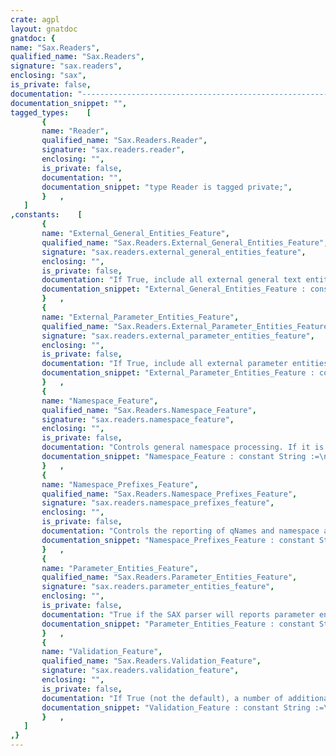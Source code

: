 ```yaml
---
crate: agpl
layout: gnatdoc
gnatdoc: {
name: "Sax.Readers",
qualified_name: "Sax.Readers",
signature: "sax.readers",
enclosing: "sax",
is_private: false,
documentation: "---------------------------------------------------------------------\n                XML/Ada - An XML suite for Ada95                   --\n                                                                   --\n                       Copyright (C) 2001-2002                     --\n                            ACT-Europe                             --\n                                                                   --\n This library is free software; you can redistribute it and/or     --\n modify it under the terms of the GNU General Public               --\n License as published by the Free Software Foundation; either      --\n version 2 of the License, or (at your option) any later version.  --\n                                                                   --\n This library is distributed in the hope that it will be useful,   --\n but WITHOUT ANY WARRANTY; without even the implied warranty of    --\n MERCHANTABILITY or FITNESS FOR A PARTICULAR PURPOSE.  See the GNU --\n General Public License for more details.                          --\n                                                                   --\n You should have received a copy of the GNU General Public         --\n License along with this library; if not, write to the             --\n Free Software Foundation, Inc., 59 Temple Place - Suite 330,      --\n Boston, MA 02111-1307, USA.                                       --\n                                                                   --\n As a special exception, if other files instantiate generics from  --\n this unit, or you link this unit with other files to produce an   --\n executable, this  unit  does not  by itself cause  the resulting  --\n executable to be covered by the GNU General Public License. This  --\n exception does not however invalidate any other reasons why the   --\n executable file  might be covered by the  GNU Public License.     --\n---------------------------------------------------------------------",
documentation_snippet: "",
tagged_types:    [
       {
       name: "Reader",
       qualified_name: "Sax.Readers.Reader",
       signature: "sax.readers.reader",
       enclosing: "",
       is_private: false,
       documentation: "",
       documentation_snippet: "type Reader is tagged private;",
       }   ,
   ]
,constants:    [
       {
       name: "External_General_Entities_Feature",
       qualified_name: "Sax.Readers.External_General_Entities_Feature",
       signature: "sax.readers.external_general_entities_feature",
       enclosing: "",
       is_private: false,
       documentation: "If True, include all external general text entities.\nIf False, these are not included, and will be reported with\nContent_Handlers.Skipped_Entity.\n\nDefault is True",
       documentation_snippet: "External_General_Entities_Feature : constant String :=\n  \"http://xml.org/sax/features/external-general-entities\";",
       }   ,
       {
       name: "External_Parameter_Entities_Feature",
       qualified_name: "Sax.Readers.External_Parameter_Entities_Feature",
       signature: "sax.readers.external_parameter_entities_feature",
       enclosing: "",
       is_private: false,
       documentation: "If True, include all external parameter entities, including the\nexternal DTD subset. Parameter entities are the ones defined in DTDs\nand whose name starts with '%'",
       documentation_snippet: "External_Parameter_Entities_Feature : constant String :=\n  \"http://xml.org/sax/features/external-parameter-entities\";",
       }   ,
       {
       name: "Namespace_Feature",
       qualified_name: "Sax.Readers.Namespace_Feature",
       signature: "sax.readers.namespace_feature",
       enclosing: "",
       is_private: false,
       documentation: "Controls general namespace processing. If it is true (the default),\nnamespace URIs will be used in events.\nIn fact, this is only given for full compatibility with the SAX\nstandard. As authorized in the standard, this parser will always\nreport URIs to the Start_Element and End_Element callbacks.\n\nDefault is True.",
       documentation_snippet: "Namespace_Feature : constant String :=\n  \"http://www.xml.org/sax/features/namespace\";",
       }   ,
       {
       name: "Namespace_Prefixes_Feature",
       qualified_name: "Sax.Readers.Namespace_Prefixes_Feature",
       signature: "sax.readers.namespace_prefixes_feature",
       enclosing: "",
       is_private: false,
       documentation: "Controls the reporting of qNames and namespace attributes (xmlns*) to\nthe application.\nWhen this is False (the default), qNames may optionaly be reported,\nand namespace attributes must not be reported.",
       documentation_snippet: "Namespace_Prefixes_Feature : constant String :=\n  \"http://www.xml.org/sax/features/namespace-prefixes\";",
       }   ,
       {
       name: "Parameter_Entities_Feature",
       qualified_name: "Sax.Readers.Parameter_Entities_Feature",
       signature: "sax.readers.parameter_entities_feature",
       enclosing: "",
       is_private: false,
       documentation: "True if the SAX parser will reports parameter entities through its\nLexical_Handler.",
       documentation_snippet: "Parameter_Entities_Feature : constant String :=\n  \"http://xml.org/sax/features/lexical-handler/parameter-entities\";",
       }   ,
       {
       name: "Validation_Feature",
       qualified_name: "Sax.Readers.Validation_Feature",
       signature: "sax.readers.validation_feature",
       enclosing: "",
       is_private: false,
       documentation: "If True (not the default), a number of additional tests are performed\nwhile parsing the document, most notably that the document matches\nthe DTD (internal and external subset).",
       documentation_snippet: "Validation_Feature : constant String :=\n  \"http://www.xml.org/sax/features/validation\";",
       }   ,
   ]
,}
---
```

